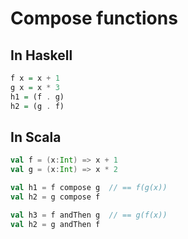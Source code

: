 # Compose functions

## In Haskell

```haskell
f x = x + 1
g x = x * 3
h1 = (f . g)
h2 = (g . f)
```

## In Scala

```scala
val f = (x:Int) => x + 1
val g = (x:Int) => x * 2

val h1 = f compose g  // == f(g(x))
val h2 = g compose f

val h3 = f andThen g  // == g(f(x))
val h2 = g andThen f
```
